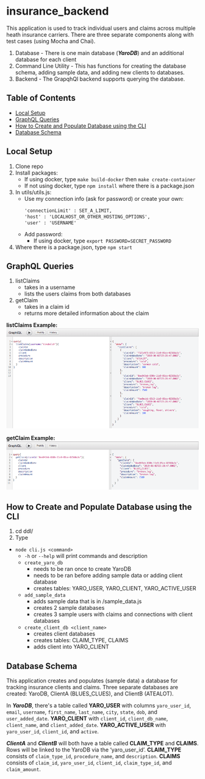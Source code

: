 # insurance_backend

This application is used to track individual users and claims across multiple heath insurance carriers. There are three separate components along with test cases (using Mocha and Chai). 
1. Database - There is one main database (***YaroDB***) and an additional database for each client 
2. Command Line Utility - This has functions for creating the database schema, adding sample data, and adding new clients to databases. 
3. Backend - The GrapqhQl backend supports querying the database.


## Table of Contents
* [Local Setup](#local-setup)
* [GraphQL Queries](#graphql-queries)
* [How to Create and Populate Database using the CLI](#how-to-create-and-populate-database-using-the-cli)
* [Database Schema](#database-schema)




## Local Setup
1. Clone repo
2. Install packages:
    * If using docker, type `make build-docker` then `make create-container`
    * If not using docker, type `npm install` where there is a package.json 
3. In utils/utils.js:
    * Use my connection info (ask for password) or create your own:
       ```
       'connectionLimit' : SET_A_LIMIT,
       'host' : 'LOCALHOST_OR_OTHER_HOSTING_OPTIONS',
       'user' : 'USERNAME'
       ```
    * Add password:
      * If using docker, type `export PASSWORD=SECRET_PASSWORD`
4. Where there is a package.json, type `npm start`


## GraphQL Queries

1. listClaims
    * takes in a username
    * lists the users claims from both databases
2. getClaim
    * takes in a claim id
    * returns more detailed information about the claim
    
    
**listClaims Example:**
![](readmeImages/listClaimsExample.png)

**getClaim Example:**
![](readmeImages/getClaimExample.png)



## How to Create and Populate Database using the CLI

1. cd ddl/
2. Type 
  * `node cli.js <command>`
    * `-h` or `--help` will print commands and description
    * `create_yaro_db`
      * needs to be ran once to create YaroDB
      * needs to be ran before adding sample data or adding client database
      * creates tables: YARO_USER, YARO_CLIENT, YARO_ACTIVE_USER
    * `add_sample_data`
      * adds sample data that is in /sample_data.js
      * creates 2 sample databases
      * creates 3 sample users with claims and connections with client databases
    * `create_client_db <client_name>`
      * creates client databases
      * creates tables: CLAIM_TYPE, CLAIMS
      * adds client into YARO_CLIENT

    
    
## Database Schema 
This application creates and populates (sample data) a database for tracking insurance clients and claims. 
Three separate databases are created: YaroDB, ClientA (BLUES_CLUES), and ClientB (ATEALOT).

In ***YaroDB***, there's a table called **YARO_USER** with columns `yaro_user_id`, `email`, `username`, `first_name`, `last_name`, `city`, `state`, `dob`, and `user_added_date`. **YARO_CLIENT** with `client_id`, `client_db_name`, `client_name`, and `client_added_date`. **YARO_ACTIVE_USER** with `yaro_user_id`, `client_id`, and `active`.

***ClientA*** and ***ClientB*** will both have a table called **CLAIM_TYPE** and **CLAIMS**. Rows will be linked to the YaroDB via the ‘yaro_user_id’. **CLAIM_TYPE** consists of `claim_type_id`, `procedure_name`, and `description`. **CLAIMS** consists of `claim_id`, `yaro_user_id`, `client_id`, `claim_type_id`, and `claim_amount`.


